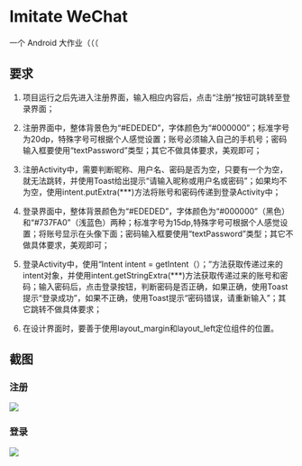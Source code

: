 # Imitate WeChat

一个 Android 大作业（（（

## 要求

1. 项目运行之后先进入注册界面，输入相应内容后，点击“注册”按钮可跳转至登录界面；

2. 注册界面中，整体背景色为“#EDEDED”，字体颜色为“#000000”；标准字号为20dp，特殊字号可根据个人感觉设置；账号必须输入自己的手机号；密码输入框要使用“textPassword”类型；其它不做具体要求，美观即可；

3. 注册Activity中，需要判断昵称、用户名、密码是否为空，只要有一个为空，就无法跳转，并使用Toast给出提示“请输入昵称或用户名或密码”；如果均不为空，使用intent.putExtra(***)方法将账号和密码传递到登录Activity中；

4. 登录界面中，整体背景颜色为“#EDEDED”，字体颜色为“#000000”（黑色）和“#737FA0”（浅蓝色）两种；标准字号为15dp,特殊字号可根据个人感觉设置；将账号显示在头像下面；密码输入框要使用“textPassword”类型；其它不做具体要求，美观即可；

5. 登录Activity中，使用“Intent intent = getIntent（）；”方法获取传递过来的intent对象，并使用intent.getStringExtra(***)方法获取传递过来的账号和密码；输入密码后，点击登录按钮，判断密码是否正确，如果正确，使用Toast提示“登录成功”，如果不正确，使用Toast提示“密码错误，请重新输入”；其它跳转不做具体要求；

6. 在设计界面时，要善于使用layout_margin和layout_left定位组件的位置。

## 截图

### 注册

![](docs/register.png)

### 登录

![](docs/login.png)